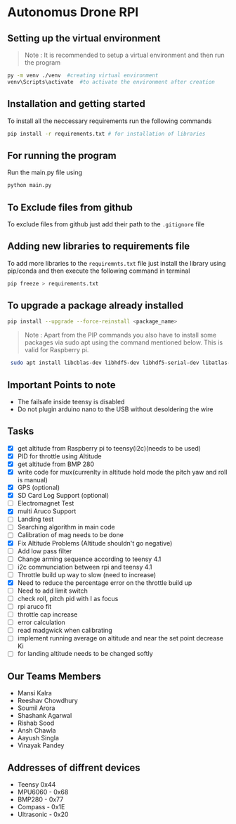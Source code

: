 # Autonomus Drone RPI

## Setting up the virtual environment

> Note : It is recommended to setup a virtual environment and then run the program
```bash
py -m venv ./venv  #creating virtual environment
venv\Scripts\activate  #to activate the environment after creation
```

## Installation and getting started

To install all the neccessary requirements run the following commands

```bash
pip install -r requirements.txt # for installation of libraries
```

## For running the program

Run the main.py file using

```bash
python main.py
```

## To Exclude files from github

To exclude files from github just add their path to the `.gitignore` file

## Adding new libraries to requirements file

To add more libraries to the `requiremnts.txt` file just install the library using pip/conda and then execute the following command in terminal

```bash
pip freeze > requirements.txt
```
## To upgrade a package already installed

```bash
pip install --upgrade --force-reinstall <package_name>
```

> Note : Apart from the PIP commands you also have to install some packages via sudo apt using the command mentioned below. This is valid for Raspberry pi.

```bash
 sudo apt install libcblas-dev libhdf5-dev libhdf5-serial-dev libatlas-base-dev libjasper-dev 
 ```

## Important Points to note
- The failsafe inside teensy is disabled
- Do not plugin arduino nano to the USB without desoldering the wire


## Tasks

- [X] get altitude from Raspberry pi to teensy(i2c)(needs to be used)
- [X] PID for throttle using Altitude
- [X] get altitude from BMP 280
- [X] write code for mux(currenlty in altitude hold mode the pitch yaw and roll is manual)
- [X] GPS (optional)
- [X] SD Card Log Support (optional)
- [ ] Electromagnet Test
- [X] multi Aruco Support
- [ ] Landing test
- [ ] Searching algorithm in main code
- [ ] Calibration of mag needs to be done
- [X] Fix Altitude Problems (Altitude shouldn't go negative)
- [ ] Add low pass filter
- [ ] Change arming sequence according to teensy 4.1
- [ ] i2c communciation between rpi and teensy 4.1
- [ ] Throttle build up way to slow (need to increase)
- [X] Need to reduce the percentage error on the throttle build up
- [ ] Need to add limit switch
- [ ] check roll, pitch pid with I as focus
- [ ] rpi aruco fit
- [ ] throttle cap increase
- [ ] error calculation
- [ ] read madgwick when calibrating
- [ ] implement running average on altitude and near the set point decrease Ki
- [ ] for landing altitude needs to be changed softly
## Our Teams Members

- Mansi Kalra
- Reeshav Chowdhury
- Soumil Arora
- Shashank Agarwal
- Rishab Sood
- Ansh Chawla
- Aayush Singla
- Vinayak Pandey

## Addresses of diffrent devices

- Teensy 0x44
- MPU6060 - 0x68
- BMP280 - 0x77
- Compass - 0x1E
- Ultrasonic - 0x20
